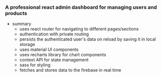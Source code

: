 ### A professional react admin dashboard for managing users and products

- summary
  - uses react router for navigating to different pages/sections
  - authentication with private routing
  - persists the authenticated user's data on reload by saving it in local storage
  - uses material UI components
  - uses recharts library for chart components
  - context API for state management
  - sass for styling
  - fetches and stores data to the firebase in real time
